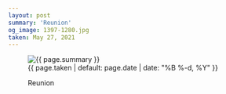```yaml
---
layout: post
summary: 'Reunion'
og_image: 1397-1280.jpg
taken: May 27, 2021
---
```


<figure class="post" data-src="{{ site.assets_url }}/{{ page.og_image }}">
<img alt="{{ page.summary }}" sizes="(min-width: 700px) 50vw, calc(100vw - 2rem)" src="{{ site.assets_url }}/1397-640.jpg" srcset="{{ site.assets_url }}/1397-320.jpg 320w, {{ site.assets_url }}/1397-640.jpg 640w, {{ site.assets_url }}/1397-960.jpg 960w, {{ site.assets_url }}/1397-1280.jpg 1280w"/>
<figcaption>
<time>{{ page.taken | default: page.date | date: "%B %-d, %Y" }}</time>
<p>Reunion</p>
</figcaption>
</figure>
